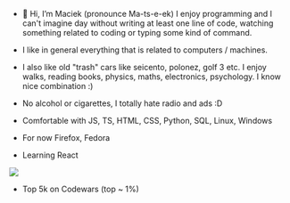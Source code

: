 - 👋 Hi, I’m Maciek (pronounce  Ma-ts-e-ek) I enjoy programming and I can't imagine day without writing at least one line of code, watching something related to coding or typing some kind of command.
- I like in general everything that is related to computers / machines.
- I also like old "trash" cars like seicento, polonez, golf 3 etc. I enjoy walks, reading books, physics, maths, electronics, psychology. I know nice combination :)
- No alcohol or cigarettes, I totally hate radio and ads :D

- Comfortable with JS, TS, HTML, CSS, Python, SQL, Linux, Windows

- For now Firefox, Fedora
- Learning React

<img src=https://www.codewars.com/users/maciek367/badges/large>

- Top 5k on Codewars (top ~ 1%)
